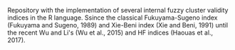 Repository with the implementation of several internal fuzzy cluster validity indices in the R language. 
Ssince the classical Fukuyama-Sugeno index (Fukuyama and Sugeno, 1989) and Xie-Beni index (Xie and Beni, 1991) until 
the recent Wu and Li's (Wu et al., 2015) and HF indices (Haouas et al., 2017).